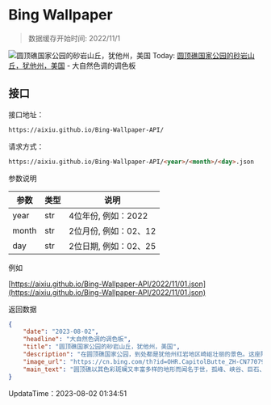 # Bing Wallpaper

> 数据缓存开始时间: 2022/11/1

![圆顶礁国家公园的砂岩山丘，犹他州，美国](https://cn.bing.com/th?id=OHR.CapitolButte_ZH-CN7707972988_1920x1080.webp)
Today: [圆顶礁国家公园的砂岩山丘，犹他州，美国](https://cn.bing.com/th?id=OHR.CapitolButte_ZH-CN7707972988_1920x1080.webp) - 大自然色调的调色板

## 接口

接口地址：

```html
https://aixiu.github.io/Bing-Wallpaper-API/
```

请求方式：

```html
https://aixiu.github.io/Bing-Wallpaper-API/<year>/<month>/<day>.json
```

参数说明

| 参数 | 类型 | 说明 |
| - | - | - |
| year | str | 4位年份, 例如：2022 |
| month | str | 2位月份, 例如：02、12 |
| day | str | 2位日期, 例如：02、25 |

例如

[https://aixiu.github.io/Bing-Wallpaper-API/2022/11/01.json](https://aixiu.github.io/Bing-Wallpaper-API/2022/11/01.json)

返回数据

```json
{
    "date": "2023-08-02",
    "headline": "大自然色调的调色板",
    "title": "圆顶礁国家公园的砂岩山丘，犹他州，美国",
    "description": "在圆顶礁国家公园，到处都是犹他州红岩地区崎岖壮丽的景色。这座隐藏在美国西南部的宝藏公园占地超过20万英亩，就像是一幅由高耸的悬崖、曲折的峡谷、色彩斑斓的砂岩山丘和广阔的沙漠景观组成的画卷。公园里最著名的，就是诞生于5000万到7000万年前的、绵延近100英里的褶皱地形。圆顶礁国家公园也是各种动植物的家园，其中还包括了行踪不定的沙漠大角羊和230多种鸟类。",
    "image_url": "https://cn.bing.com/th?id=OHR.CapitolButte_ZH-CN7707972988_1920x1080.webp",
    "main_text": "圆顶礁以其色彩斑斓又丰富多样的地形而闻名于世，孤峰、峡谷、巨石、山脊……令人目不暇接。"
}
```

UpdataTime：2023-08-02 01:34:51
